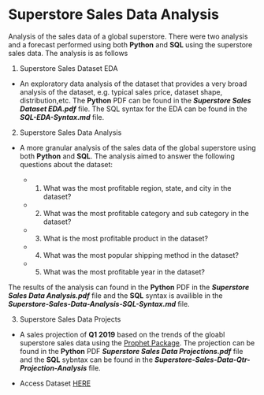 # Superstore Sales Data Analysis

Analysis of the sales data of a global superstore. There were two analysis and a forecast performed using both **Python** and **SQL** using the superstore sales data. The analysis is as follows 

1. Superstore Sales Dataset EDA
  - An exploratory data analysis of the dataset that provides a very broad analysis of the dataset, e.g. typical sales price, dataset shape, distribution,etc. The **Python** PDF can be found in the ***Superstore Sales Dataset EDA.pdf*** file. The SQL syntax for the EDA can be found in the ***SQL-EDA-Syntax.md*** file.

2. Superstore Sales Data Analysis
  - A more granular analysis of the sales data of the global superstore using both **Python** and **SQL**. The analysis aimed to answer the following questions about the dataset:

    - 1. What was the most profitable region, state, and city in the dataset?
    - 2. What was the most profitable category and sub category in the dataset?
    - 3. What is the most profitable product in the dataset?
    - 4. What was the most popular shipping method in the dataset?
    - 5. What was the most profitable year in the dataset?
   
  The results of the analysis can found in the **Python** PDF in the ***Superstore Sales Data Analysis.pdf*** file and the **SQL** syntax is availible in the ***Superstore-Sales-Data-Analysis-SQL-Syntax.md*** file.

3. Superstore Sales Data Projects
  - A sales projection of **Q1 2019** based on the trends of the gloabl superstore sales data using the [Prophet Package](https://facebook.github.io/prophet/docs/quick_start.html). The projection can be found in the **Python** PDF ***Superstore Sales Data Projections.pdf*** file and the **SQL** sybntax can be found in the ***Superstore-Sales-Data-Qtr-Projection-Analysis*** file.

- Access Dataset [HERE](https://www.kaggle.com/datasets/rohitsahoo/sales-forecasting)

